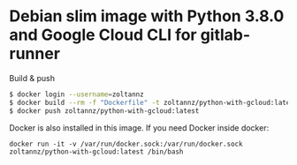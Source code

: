 # Debian slim image with Python 3.8.0 and Google Cloud CLI for gitlab-runner

Build & push

```bash
$ docker login --username=zoltannz
$ docker build --rm -f "Dockerfile" -t zoltannz/python-with-gcloud:latest .
$ docker push zoltannz/python-with-gcloud:latest
```

Docker is also installed in this image. If you need Docker inside docker:

```
docker run -it -v /var/run/docker.sock:/var/run/docker.sock zoltannz/python-with-gcloud:latest /bin/bash
```